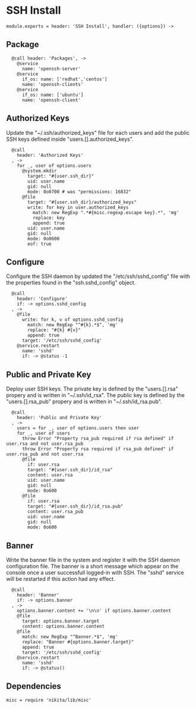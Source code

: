 
# SSH Install

    module.exports = header: 'SSH Install', handler: ({options}) ->

## Package

      @call header: 'Packages', ->
        @service
          name: 'openssh-server'
        @service
          if_os: name: ['redhat','centos']
          name: 'openssh-clients'
        @service
          if_os: name: ['ubuntu']
          name: 'openssh-client'

## Authorized Keys

Update the "~/.ssh/authorized_keys" file for each users and add the public SSH keys
defined inside "users.[].authorized_keys".

      @call
        header: 'Authorized Keys'
      , ->
        for _, user of options.users
          @system.mkdir
            target: "#{user.ssh_dir}"
            uid: user.name
            gid: null
            mode: 0o0700 # was "permissions: 16832"
          @file
            target: "#{user.ssh_dir}/authorized_keys"
            write: for key in user.authorized_keys
              match: new RegExp ".*#{misc.regexp.escape key}.*", 'mg'
              replace: key
              append: true
            uid: user.name
            gid: null
            mode: 0o0600
            eof: true

## Configure

Configure the SSH daemon by updated the "/etc/ssh/sshd_config" file with the
properties found in the "ssh.sshd_config" object.

      @call
        header: 'Configure'
        if: -> options.sshd_config
      , ->
        @file
          write: for k, v of options.sshd_config
            match: new RegExp "^#{k}.*$", 'mg'
            replace: "#{k} #{v}"
            append: true
          target: '/etc/ssh/sshd_config'
        @service.restart
          name: 'sshd'
          if: -> @status -1

## Public and Private Key

Deploy user SSH keys. The private key is defined by the "users.[].rsa"
propery and is written in "~/.ssh/id\_rsa". The public key is defined by
the "users.[].rsa\_pub" propery and is written in "~/.ssh/id\_rsa.pub".

      @call
        header: 'Public and Private Key'
      , ->
        users = for _, user of options.users then user
        for _, user of users
          throw Error "Property rsa_pub required if rsa defined" if user.rsa and not user.rsa_pub
          throw Error "Property rsa required if rsa_pub defined" if user.rsa_pub and not user.rsa
          @file
            if: user.rsa
            target: "#{user.ssh_dir}/id_rsa"
            content: user.rsa
            uid: user.name
            gid: null
            mode: 0o600
          @file
            if: user.rsa
            target: "#{user.ssh_dir}/id_rsa.pub"
            content: user.rsa_pub
            uid: user.name
            gid: null
            mode: 0o600

## Banner

Write the banner file in the system and register it with the SSH
daemon configuration file. The banner is a short message which appear
on the console once a user successfull logged-in with SSH. The "sshd"
service will be restarted if this action had any effect.

      @call
        header: 'Banner'
        if: -> options.banner
      , ->
        options.banner.content += '\n\n' if options.banner.content
        @file
          target: options.banner.target
          content: options.banner.content
        @file
          match: new RegExp "^Banner.*$", 'mg'
          replace: "Banner #{options.banner.target}"
          append: true
          target: '/etc/ssh/sshd_config'
        @service.restart
          name: 'sshd'
          if: -> @status()

## Dependencies

    misc = require 'nikita/lib/misc'

